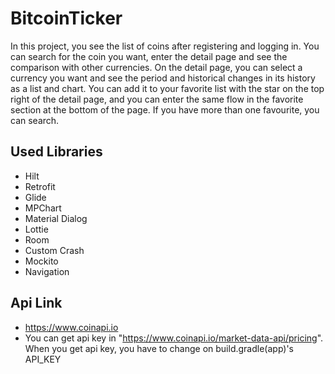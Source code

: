 # BitcoinTicker


In this project, you see the list of coins after registering and logging in. You can search for the coin you want, enter the detail page and see the comparison with other currencies. On the detail page, you can select a currency you want and see the period and historical changes in its history as a list and chart.
You can add it to your favorite list with the star on the top right of the detail page, and you can enter the same flow in the favorite section at the bottom of the page. If you have more than one favourite, you can search.



## Used Libraries
- Hilt
- Retrofit
- Glide
- MPChart
- Material Dialog
- Lottie
- Room
- Custom Crash
- Mockito
- Navigation


## Api Link
 - https://www.coinapi.io
 - You can get api key in "https://www.coinapi.io/market-data-api/pricing". When you get api key, you have to change on build.gradle(app)'s API_KEY
